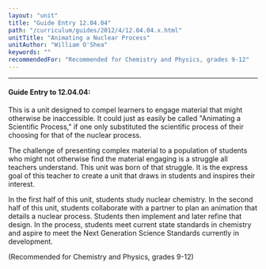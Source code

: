 ```yaml
---
layout: "unit"
title: "Guide Entry 12.04.04"
path: "/curriculum/guides/2012/4/12.04.04.x.html"
unitTitle: "Animating a Nuclear Process"
unitAuthor: "William O'Shea"
keywords: ""
recommendedFor: "Recommended for Chemistry and Physics, grades 9-12"
---
```

<body>
<hr/>
 <h4>
  Guide Entry to 12.04.04:
 </h4>
 <p>
  This is a unit designed to compel learners to engage material that might otherwise be inaccessible.  It could just as easily be called "Animating a Scientific Process," if one only substituted the scientific process of their choosing for that of the nuclear process.
 </p>
<p>
  The challenge of presenting complex material to a population of students who might not otherwise find the material engaging is a struggle all teachers understand. This unit was born of that struggle.  It is the express goal of this teacher to create a unit that draws in students and inspires their interest.
 </p>
<p>
  In the first half of this unit, students study nuclear chemistry. In the second half of this unit, students collaborate with a partner to plan an animation that details a nuclear process. Students then implement and later refine that design.  In the process, students meet current state standards in chemistry and aspire to meet the Next Generation Science Standards currently in development.
 </p>
<p>
  (Recommended for Chemistry and Physics, grades 9-12)
 </p>


</body>